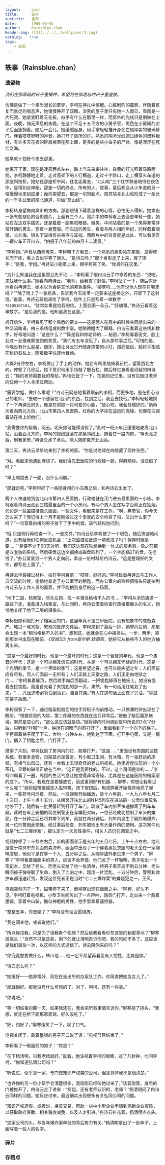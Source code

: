 ```yaml
---
layout:     post
title:      轶事
subtitle:   备用
date:       1900-04-05
author:     Rainsblue.chan
header-img: ![3](../../../wallpaper/3.jpg)
catalog:   true
tags:
    - 经验
---
```


## 轶事（Rainsblue.chan）

### 遗留物

*我们在那黑暗的日子里播种，希望将在那遗忘的日子里盛放。*

仿佛是做了一个相当漫长的噩梦，李柯在挣扎中惊醒。心脏剧烈的震颤，伴随着反复而急促的喘息声，她慢慢睁开了双眼。漆黑的屋子里只有她一人而已，周围是一片死寂。她紧紧盯着天花板，似乎有什么在那里一样，而窗外的光线只是倒映在上面。夜晚，悄无声息的夜晚，在这个不足十五平方的小房子里，黑色在小房间的帘子后面簇拥着。随后一会儿，她缓缓起身，用手掌轻轻推开身旁左侧厚实的玻璃移门，伴着吱吱呀呀的声音，她打开了厕所的灯。熟悉的阴冷光线透过绿色的塑料板材，有许多天花板的碎屑掉落在那上面，更多的是些小虫子的尸体，像是漂浮在死亡之海。

她早就计划好今夜去那里。

她离开了家，现在是凌晨两点左右，路上汽车来来往往，昏黄的灯光照着马路两侧，李柯静静地走着，走过高架下的人行横道，走过十字路口，走上横穿火车道的那座斜拉桥。她站在那座桥中间，往北面看去，“北山站”三个红字静谧地待在夜色中，显得如此神秘，那是一切的终点，所有的人、故事，最后都会从火车道的另一端慢慢地来到这里；而向南望去，那是一切的起点，南冥站与北山站形成了一条长约一千多公里的南北通道，叫做“冥山线”。

李柯转身望向南冥市的方向，那副眼镜下藏着怎样的心情，恐怕无人得知。她拿出一张有些褪色的合影照片，上面有三个人。照片中的李柯看上去会更年轻一些，她站在左边双手插兜，还是戴着一副黑框眼镜，微笑，中间站着的是一个笑得非常非常开朗的男生，穿着一身警服。而右边的男生，看着与两人相同年纪，同样戴着眼镜，长刘海，镜头下显得有些呆滞与笨拙。而照片中的背景就是此处，可以看见有一辆火车正开出去。“拍摄于八年前的四月十二凌晨。”

“李柯姐。”声音从西侧传来，李柯朝下方看去，一个熟悉的身影站在那里，显得修长而干练，看上去似乎等了很久。“是诗云吗？”那个身影走了上来，挥了挥手：“是我，学姐。”冉诗云小跑着上来，朝李柯笑了笑，“你真的在这里。”

“为什么知道我在这里暂且先不论......”李柯看了眼冉诗云手中拿着的东西：“说吧，来找我什么事。”她看向冉诗云。“老师，给我寄了封信。”李柯怔了一下，随后惊讶地看向冉诗云，她本以为会是其他的紧急事件。“柳寒吗.....他有说他人现在在哪里吗？”“除了附上了一张纸条，告诉我今天夜里一定要来这座桥之外，只留下了这封信。”说着，冉诗云将信递给了李柯，信件上只是写着一串数字：`76105107101`。“往常如果是给我的信，上面会画一朵云。”“好幼稚。”冉诗云看着这串数字。“是给我的信。他知道我在这里。”

拆开信件，李柯看见了那个熟悉的密文——这是两人在高中的时候共同想出来的一种交流暗语，由三条线组成的数字谱。她略微瞪大了眼睛。冉诗云看着这些线和数字，好奇地问道：“这是什么？”“算是我和你老师的......秘密。”李柯看着密文，脸上划过一丝很难察觉到的笑意。“我们有五年没见了，自从那件事之后。”可惜的是，今晚没有什么星星。随即，她让诗云打开随身携带的小灯，照亮信纸，她将手指贴在桥边石栏上，随着数字快速地舞动。

大概2分钟左右，李柯停止了手上的动作，她若有所思地倚着石栏，望着西北方向，停顿了几秒后，她下意识地用手指敲了敲石栏，随后转过身看着迟疑的冉诗云：“你的老师需要我的帮助。”冉诗云怔了一下，在她的记忆里，没有见到过老师向任何一个人寻求过帮助。

“需要学姐，做什么事呢？”冉诗云疑惑地看着眼前的李柯，而更多地，是在担心自己的老师。“去取一个遗留在北山的东西，找到之后，我会去找他。”李柯轻轻地摸了一下冉诗云的头，像是在照顾一只可爱的小鹿，“放心吧。我会处理好的。”她再次看向西北方向，北山市第四人民医院，红色的大字挂在遥远的高楼，仿佛在注视着站在桥上的他们。

“我需要你的帮助，阿云。明天你可能得请假了。”此时一班火车正缓缓地驶离北山站，沿着西北方向，李柯的视线就落在那条斜线上，随着它一路向前，“等天亮之后，到我家里。”冉诗云点了点头。两人随即离开北山站。

第二天，冉诗云早早地来到了李柯的家。“你是说老师在四院藏了两件东西。”

“对。看起来他遇到麻烦了。我们得先去医院的行政楼一趟，得麻烦你。请过假了吗？”

“早上顺路去了一趟，没什么问题。”

“那就走吧。”李柯带好了一些随身用的小东西之后，和冉诗云出发了。

两个人快速地到达北山市第四人民医院，行政楼就在正门进去最里面的一小栋。李柯跟着冉诗云走到三楼最里面的一个小房间，有两个男人坐在写字台前正在抽烟，旁边是一些监控摄像头画面，一些文件，看起来是在工作。“啊，冉警官，你今天怎么来了？我记得上个月不是刚做过这个季度的安全检查了吗，又出什么事了吗？”一位穿着白褂的男子放下了手中的烟，语气轻松地问到。

“哦,只是例行再检查一下，一些文件。”冉诗云给李柯使了一个眼色，随后快速地问道，没有给他们任何反应机会：“上次监控设备这一项改进了吗？保存时限是要.....”“是要不少于90天对吧，我们这边现在陆续换到一体式的服务器，像之前都是五套散的系统。然后硬盘这边全都换成磁盘阵列了，一个空能插2T的盘，花老钱了。”办公室里另一个男人走向前，拿出一份材料给冉诗云，“这是整理好的文件，都写在上面了。”

冉诗云佯装接过材料，挡在李柯身前：“哎呀，挺好的。”李柯趁着冉诗云与工作人员交流的时候，偷偷地拿走了办公室里的钥匙，而办公室内的监控摄像头只能拍到冉诗云与工作人员的画面，并不能拍到身后的这一场面。

“地下二层，档案室，尽头左拐，找一本相当格格不入的书......”李柯从消防通道一路往下走，准备进入档案室，与此同时，冉诗云借着检查行政楼摄像头的名义，悄悄地关闭了地下二层的摄像头。

李柯很顺利地打开了档案室的门，这里毕竟不是三甲医院，没有想象中的戒备森严。略过一堆冗杂、繁琐的医疗文件后，李柯来到了最后一排，她望向左侧，那里会出现一本“相当格格不入的书”，想到这，她就会在心中摇摇头。一步，两步，直到那本书出现在眼前，*《双城记》from查尔斯.狄更斯*，她将它从格格不入的地方抽离出来。

“这是一个最好的时代，也是一个最坏的时代；这是一个智慧的年代，也是一个愚蠢的年代；这是一个可以相互信任的时代，亦是一个可以相互怀疑的时代。这是一个光明的季节，是一个黑暗的季节；这是希望之春，也可以是失望之冬；人们面前应有尽有，而人们面前一无所有；人们正踏上天堂之路，人们正走向地狱之门......”李柯看着扉页，然后顺手向后面翻动，一把钥匙掉落在地板上。她没有急着去捡钥匙，而是首先看了夹钥匙的那一页，果然，有一句话用红笔划了出来，“......凡压迫者必将受到惩罚，自食其果。”有人在这句话上面做了旁注，“钟就在架子后面。”

李柯观察了一下，通过档案柜侧面的拉手将柜子向前推动，一只停滞的钟出现在了眼前。“根据信里的内容，第二件藏的东西就在这只钟背后。”她敲了敲后面那堵墙，果然是空心的，“那么这应该就是锁。”她将钟内时间调到信中所说的2点17分后，只听到“咔嚓”一声，钟所在的暗门向前打开了，里面看到了一个向下的梯子。李柯顺着梯子爬了下去，大约一分钟左右，她到达了下面，打开手电筒，又是一扇门，插入了钥匙之后，门打开了。

摸索了片刻，李柯找到了房间内的灯，能够打开。“这是......”里面设有周围的监控系统，有很多食物，日期显示是最近，有小型卫生间，有冰箱，有一张舒适的床铺，有换气出风口，还有一台看上去很奇怪的老式电视机。她走近座位前的一个小茶几，显眼的磁带正放在当中。“这正是我要找的。不过，这个房间是谁的......”李柯四周看了一圈，周围的生活气息让她觉得非常奇怪，尤其是在这座医院的档案室的底下。“所以，我现在是要播放它，而这里刚好有机器......柳寒，你想让我看见什么呢？”她将磁带缓缓放入磁带机，按下按钮后，电视屏幕开始怪异地亮了起来，一些符号闪烁着，然后，一段视频开始播放，是十六年前，一九九六年七月二十三日，上午十点十五分，从南冥开往北山的N145列车在进站前一公里位置莫名地停下了，随后有一批民警赶到打开了车门，疏散了车内旅客快速撤离了列车车厢，此时在车上安插的两位刑警正在与嫌犯对峙，一位已经成功控制了车头的嫌犯，在一分钟之后已将其带下列车，而就在两分钟后，列车内发生了剧烈地爆炸，另一位刑警因此牺牲。经过事后检查，列车被检出有大量炸药的使用。这次案件也就是“七二三爆炸案”，被认定为一次恶性事件，相关人员仍在调查之中。

视频停顿了二十秒左右后，新的画面显示是去年的五月七日，上午十点左右，地点是位于南冥市东北面的森海市，画面中出现了一个穿着黑色衣服的老头坐在一家咖啡店里，他似乎是在等一个人，五分钟之后，从咖啡店外走进来一个男子，“柳寒？”李柯看着画面中的男人，应该不会弄错。他们点了一杯咖啡，男子掏出一个笔记本，交给了老头，而老头交给了他一张清单，待男子离开后不到五分钟，老头瞬间被子弹夺取了生命，倒入了血泊之中，现场一片混乱。十五分钟后，警察和救护车都迅速赶到，发现这位死者正是当时“七二三爆炸案”的嫌疑犯之一，王风。

电视突然闪了一下，磁带停下来了，而柳寒出现在画面之中。“阿柯，好久不见。”李柯盯着电视机，小型卫生间传出了一点声响，随后门打开，走出来一个戴着墨镜，穿着中山装，酷似神棍的男性，他手里拿着遥控器。

“整整五年，你去哪了？”李柯没有理会墨镜男。

“我在调查他，或者说他们。”

“所以你找我，只是为了请我看个视频？然后给我看看你在这里的秘密基地？”柳寒摇摇头：“当然不只是这些，剩下的就让清明告诉你吧，我的时间不多了。这应该是我们最后一次，以这样的方式通信了。诗云陪你来的吗？”

“你究竟想要做什么，林山他......他一定不希望再看见有人牺牲，尤其是你。”

“诗云怎么样？”

“她很好——她非常好，现在在派出所的办案队工作。你简直把她当女儿了。”

“那就很好。那就没有什么可想的了。对了，阿柯，还有一件事。”

“你说吧。”

“等一切结束的那一天，如果我还在，我会把所有事情告诉你。”柳寒挠了挠头，“我想，就定在桥下面那家面馆，好久没吃了。”

“好，约好了。”柳寒傻笑了一下，叹了口气。

电视关闭了。戴着墨镜的男子开口说了话：“电视节目结束了。”

李柯看了一眼面前的男子：“你是？”

“在下杨清明，叫我老杨就好。”说着，他注视着李柯的眼睛，过了几秒钟，他问李柯，“你知道弘同公司吗？”

“听说过，似乎是一家，专门做知识产权类的公司，但是具体我不是很清楚。”

“也许你的另一位小帮手会清楚很多，我刚刚已经叫她过来了。”话音刚落，身后的门被推开了，冉诗云走了进来：“柯姐，还有老师认识的，老师？”杨清明问了冉诗云同样的问题，她反应过来，最近确实出现很多有关弘同公司的问题。

“知识产权造假，或者说，换皮交易，帮助一些中小型企业申请到高新企业资质，以获取政府资助、相关税收减免、以及人才引进。”冉诗云补充着，杨清明点点头。

“这家公司的头，与当年爆炸案牵扯的背后势力有关。”杨清明拿出了一张单子，上面写着一些人的名字。

### 碎片



### 存档点











